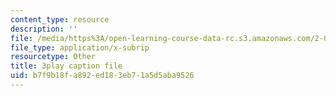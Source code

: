```yaml
---
content_type: resource
description: ''
file: /media/https%3A/open-learning-course-data-rc.s3.amazonaws.com/2-003sc-engineering-dynamics-fall-2011/b7f9b18fa892ed183eb71a5d5aba9526_p9DHjoLS3GA.srt
file_type: application/x-subrip
resourcetype: Other
title: 3play caption file
uid: b7f9b18f-a892-ed18-3eb7-1a5d5aba9526
---
```


